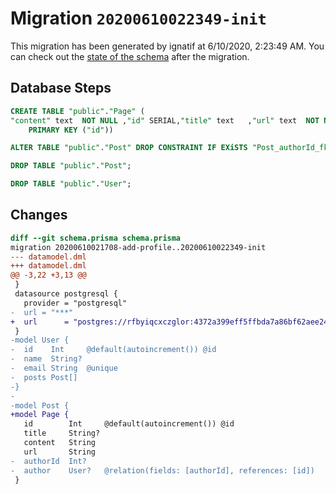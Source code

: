 # Migration `20200610022349-init`

This migration has been generated by ignatif at 6/10/2020, 2:23:49 AM.
You can check out the [state of the schema](./schema.prisma) after the migration.

## Database Steps

```sql
CREATE TABLE "public"."Page" (
"content" text  NOT NULL ,"id" SERIAL,"title" text   ,"url" text  NOT NULL ,
    PRIMARY KEY ("id"))

ALTER TABLE "public"."Post" DROP CONSTRAINT IF EXiSTS "Post_authorId_fkey";

DROP TABLE "public"."Post";

DROP TABLE "public"."User";
```

## Changes

```diff
diff --git schema.prisma schema.prisma
migration 20200610021708-add-profile..20200610022349-init
--- datamodel.dml
+++ datamodel.dml
@@ -3,22 +3,13 @@
 }
 datasource postgresql {
   provider = "postgresql"
-  url = "***"
+  url      = "postgres://rfbyiqcxczglor:4372a399eff5ffbda7a86bf62aee24667fed52c357390ce2e55df3ae4ed67e84@ec2-34-193-117-204.compute-1.amazonaws.com:5432/db3a1gn7esrm57"
 }
-model User {
-  id    Int     @default(autoincrement()) @id
-  name  String?
-  email String  @unique
-  posts Post[]
-}
-
-model Post {
+model Page {
   id        Int     @default(autoincrement()) @id
   title     String?
   content   String
   url       String
-  authorId  Int?
-  author    User?   @relation(fields: [authorId], references: [id])
 }
```


